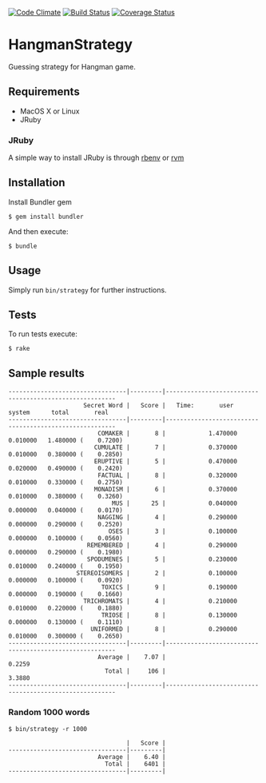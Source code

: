 [![Code Climate](https://codeclimate.com/github/opti/hangman_strategy.png)](https://codeclimate.com/github/opti/hangman_strategy)
[![Build Status](https://travis-ci.org/opti/hangman_strategy.png?branch=master)](https://travis-ci.org/opti/hangman_strategy)
[![Coverage Status](https://coveralls.io/repos/opti/hangman_strategy/badge.png)](https://coveralls.io/r/opti/hangman_strategy)

# HangmanStrategy

Guessing strategy for Hangman game.

## Requirements

* MacOS X or Linux
* JRuby

### JRuby

A simple way to install JRuby is through [rbenv](http://rbenv.org) or [rvm](http://rvm.io)

## Installation

Install Bundler gem

    $ gem install bundler

And then execute:

    $ bundle

## Usage

Simply run `bin/strategy` for further instructions.

## Tests

To run tests execute:

    $ rake

## Sample results


    ---------------------------------|---------|--------------------------------------------------------
                         Secret Word |   Score |   Time:       user     system      total       real
    ---------------------------------|---------|--------------------------------------------------------
                             COMAKER |       8 |            1.470000   0.010000   1.480000 (    0.7200)
                            CUMULATE |       7 |            0.370000   0.010000   0.380000 (    0.2850)
                            ERUPTIVE |       5 |            0.470000   0.020000   0.490000 (    0.2420)
                             FACTUAL |       8 |            0.320000   0.010000   0.330000 (    0.2750)
                            MONADISM |       6 |            0.370000   0.010000   0.380000 (    0.3260)
                                 MUS |      25 |            0.040000   0.000000   0.040000 (    0.0170)
                             NAGGING |       4 |            0.290000   0.000000   0.290000 (    0.2520)
                                OSES |       3 |            0.100000   0.000000   0.100000 (    0.0560)
                          REMEMBERED |       4 |            0.290000   0.000000   0.290000 (    0.1980)
                          SPODUMENES |       5 |            0.230000   0.010000   0.240000 (    0.1950)
                       STEREOISOMERS |       2 |            0.100000   0.000000   0.100000 (    0.0920)
                              TOXICS |       9 |            0.190000   0.000000   0.190000 (    0.1660)
                         TRICHROMATS |       4 |            0.210000   0.010000   0.220000 (    0.1880)
                              TRIOSE |       8 |            0.130000   0.000000   0.130000 (    0.1110)
                           UNIFORMED |       8 |            0.290000   0.010000   0.300000 (    0.2650)
    ---------------------------------|---------|--------------------------------------------------------
                             Average |    7.07 |                                                 0.2259
                               Total |     106 |                                                 3.3880
    ---------------------------------|---------|--------------------------------------------------------

### Random 1000 words

    $ bin/strategy -r 1000

                                     |   Score |
    ---------------------------------|---------|
                             Average |    6.40 |
                               Total |    6401 |
    ---------------------------------|---------|

